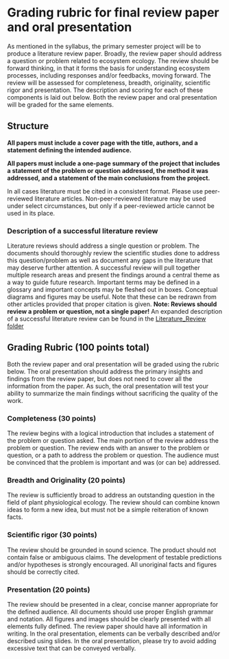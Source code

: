 # Grading rubric for final review paper and oral presentation
As mentioned in the syllabus,
the primary semester project will be to produce a literature review paper. 
Broadly, the review paper should address a question or problem related 
to ecosystem ecology.
The review should be forward thinking, in that it forms the
basis for understanding ecosystem processes, including responses and/or feedbacks,
moving forward.
The review will be assessed for completeness, breadth, originality, scientific rigor 
and presentation.
The description and scoring for each of these components is laid out below.
Both the review paper and oral presentation will be graded for the same elements.

## Structure
**All papers must include a cover page with the title, authors, and 
a statement defining the intended audience.**

**All papers must include a one-page summary of the project that
includes a statement of the problem or question addressed, the method it was
addressed, and a statement of the main conclusions from the project.**

In all cases literature must be cited in a consistent format. Please use peer-reviewed
literature articles. Non-peer-reviewed literature may be used under select circumstances,
but only if a peer-reviewed article cannot be used in its place.

### Description of a successful literature review
Literature reviews should address a single question or problem. The documents should
thoroughly review the scientific studies done to address this question/problem as well
as document any gaps in the literature that may deserve further attention. A successful
review will pull together multiple research areas and present the findings around a
central theme as a way to guide future research. Important terms may be defined in 
a glossary and important concepts may be fleshed out in boxes. Conceptual diagrams and
figures may be useful. Note that these can be redrawn from other articles provided that
proper citation is given.
**Note: Reviews should review a problem or question, not a single paper!**
An expanded description of a successful literature review can be found in the
[Literature_Review folder](../literature_review/literature_review_description.md)

## Grading Rubric (100 points total)
Both the review paper and oral presentation will be graded using the rubric below.
The oral presentation should address the primary insights and findings from the review
paper, but does not need to cover all the information from the paper.
As such, the oral presentation will test your ability to summarize the main findings without
sacrificing the quality of the work.

### Completeness (30 points)
The review begins with a logical introduction that includes a statement of the
problem or question asked. The main portion of the review address the problem
or question. The review ends with an answer to the problem or question, or a 
path to address the problem or question. The audience must be convinced that the
problem is important and was (or can be) addressed.

### Breadth and Originality (20 points)
The review is sufficiently broad to address an outstanding question in the field
of plant physiological ecology. The review should can combine known ideas to form
a new idea, but must not be a simple reiteration of known facts.

### Scientific rigor (30 points)
The review should be grounded in sound science. The product should not contain false
or ambiguous claims. The development of testable predictions and/or hypotheses is
strongly encouraged. All unoriginal facts and figures should be correctly cited.

### Presentation (20 points)
The review should be presented in a clear, concise manner appropriate for the
defined audience. All documents should use proper English grammar and notation. 
All figures and images should be clearly presented
with all elements fully defined. The review paper should have all information in writing.
In the oral presentation, elements can be verbally described and/or described using slides.
In the oral presentation, please try to avoid adding excessive text that can be conveyed verbally.


